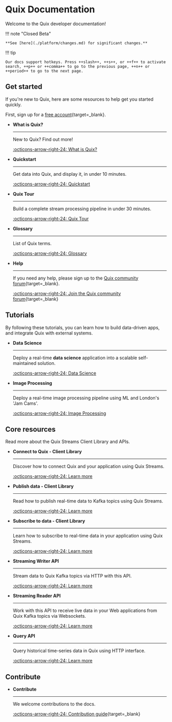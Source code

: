 # Quix Documentation

Welcome to the Quix developer documentation!

!!! note "Closed Beta"

    **See [here](./platform/changes.md) for significant changes.**

!!! tip
    
    Our docs support hotkeys. Press ++slash++, ++s++, or ++f++ to activate search, ++p++ or ++comma++ to go to the previous page, ++n++ or ++period++ to go to the next page.

## Get started

If you're new to Quix, here are some resources to help get you started quickly.

First, sign up for a [free account](https://portal.platform.quix.ai/self-sign-up){target=_blank}.

<div class="grid cards" markdown>

- __What is Quix?__

    ---

    New to Quix? Find out more!

    [:octicons-arrow-right-24: What is Quix?](./platform/what-is-quix.md)

- __Quickstart__

    ---

    Get data into Quix, and display it, in under 10 minutes.

    [:octicons-arrow-right-24: Quickstart](./platform/quickstart.md)

- __Quix Tour__

    ---

    Build a complete stream processing pipeline in under 30 minutes.

    [:octicons-arrow-right-24: Quix Tour](./platform/quixtour/overview.md)
 
- __Glossary__

    ---

    List of Quix terms.

    [:octicons-arrow-right-24: Glossary](./platform/glossary.md)

-   __Help__

    ---

    If you need any help, please sign up to the [Quix community forum](https://forum.quix.io/){target=_blank}.
    
    [:octicons-arrow-right-24: Join the Quix community forum](https://forum.quix.io/){target=_blank}

</div>

## Tutorials
 
By following these tutorials, you can learn how to build data-driven apps, and integrate Quix with external systems.

<div class="grid cards" markdown>

-   __Data Science__

    ---
    
    Deploy a real-time **data science** application into a scalable self-maintained solution.

    [:octicons-arrow-right-24: Data Science](./platform/tutorials/data-science/index.md)    
    
-   __Image Processing__

    ---
    
    Deploy a real-time image processing pipeline using ML and London's 'Jam Cams'.

    [:octicons-arrow-right-24: Image Processing](./platform/tutorials/image-processing/index.md)

</div>

## Core resources

Read more about the Quix Streams Client Library and APIs.

<div class="grid cards" markdown>

-  __Connect to Quix - Client Library__

    ---

    Discover how to connect Quix and your application using Quix Streams.

    [:octicons-arrow-right-24: Learn more](./client-library/connect.md)

-   __Publish data - Client Library__

    ---

    Read how to publish real-time data to Kafka topics using Quix Streams.

    [:octicons-arrow-right-24: Learn more](./client-library/publish.html)

-   __Subscribe to data - Client Library__

    ---

    Learn how to subscribe to real-time data in your application using Quix Streams.

    [:octicons-arrow-right-24: Learn more](./client-library/subscribe.html)

-   __Streaming Writer API__

    ---

    Stream data to Quix Kafka topics via HTTP with this API.

    [:octicons-arrow-right-24: Learn more](./apis/streaming-writer-api/intro.md)

-   __Streaming Reader API__

    ---

    Work with this API to receive live data in your Web applications from Quix Kafka topics via Websockets.

    [:octicons-arrow-right-24: Learn more](./apis/streaming-reader-api/intro.md)

-   __Query API__

    ---

    Query historical time-series data in Quix using HTTP interface.

    [:octicons-arrow-right-24: Learn more](./apis/query-api/intro.md)

</div>

## Contribute

<div class="grid cards" markdown>

-   __Contribute__

    ---

    We welcome contributions to the docs.

    [:octicons-arrow-right-24: Contribution guide](https://github.com/quixio/quix-docs/blob/dev/CONTRIBUTING.md){target=_blank}

</div>
